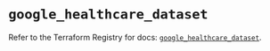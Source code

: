 # `google_healthcare_dataset`

Refer to the Terraform Registry for docs: [`google_healthcare_dataset`](https://registry.terraform.io/providers/hashicorp/google-beta/5.19.0/docs/resources/google_healthcare_dataset).

